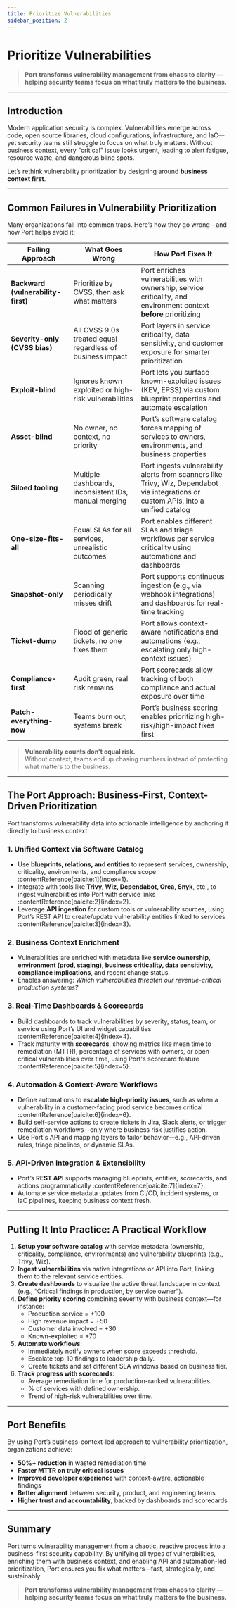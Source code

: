 ```yaml
---
title: Prioritize Vulnerabilities
sidebar_position: 2
---
```


# Prioritize Vulnerabilities

> **Port transforms vulnerability management from chaos to clarity — helping security teams focus on what truly matters to the business.**

---

## Introduction

Modern application security is complex. Vulnerabilities emerge across code, open source libraries, cloud configurations, infrastructure, and IaC—yet security teams still struggle to focus on what truly matters. Without business context, every "critical" issue looks urgent, leading to alert fatigue, resource waste, and dangerous blind spots.

Let’s rethink vulnerability prioritization by designing around **business context first**.

---

## Common Failures in Vulnerability Prioritization

Many organizations fall into common traps. Here’s how they go wrong—and how Port helps avoid it:

| Failing Approach              | What Goes Wrong | How Port Fixes It |
|------------------------------|------------------|--------------------|
| **Backward (vulnerability-first)** | Prioritize by CVSS, then ask what matters | Port enriches vulnerabilities with ownership, service criticality, and environment context **before** prioritizing |
| **Severity-only (CVSS bias)** | All CVSS 9.0s treated equal regardless of business impact | Port layers in service criticality, data sensitivity, and customer exposure for smarter prioritization |
| **Exploit-blind** | Ignores known exploited or high-risk vulnerabilities | Port lets you surface known-exploited issues (KEV, EPSS) via custom blueprint properties and automate escalation |
| **Asset-blind** | No owner, no context, no priority | Port’s software catalog forces mapping of services to owners, environments, and business properties |
| **Siloed tooling** | Multiple dashboards, inconsistent IDs, manual merging | Port ingests vulnerability alerts from scanners like Trivy, Wiz, Dependabot via integrations or custom APIs, into a unified catalog |
| **One-size-fits-all** | Equal SLAs for all services, unrealistic outcomes | Port enables different SLAs and triage workflows per service criticality using automations and dashboards |
| **Snapshot-only** | Scanning periodically misses drift | Port supports continuous ingestion (e.g., via webhook integrations) and dashboards for real-time tracking |
| **Ticket-dump** | Flood of generic tickets, no one fixes them | Port allows context-aware notifications and automations (e.g., escalating only high-context issues) |
| **Compliance-first** | Audit green, real risk remains | Port scorecards allow tracking of both compliance and actual exposure over time |
| **Patch-everything-now** | Teams burn out, systems break | Port’s business scoring enables prioritizing high-risk/high-impact fixes first |

> **Vulnerability counts don’t equal risk.**  
> Without context, teams end up chasing numbers instead of protecting what matters to the business.

---

## The Port Approach: Business-First, Context-Driven Prioritization

Port transforms vulnerability data into actionable intelligence by anchoring it directly to business context:

### 1. Unified Context via Software Catalog

- Use **blueprints, relations, and entities** to represent services, ownership, criticality, environments, and compliance scope :contentReference[oaicite:1]{index=1}.
- Integrate with tools like **Trivy, Wiz, Dependabot, Orca, Snyk**, etc., to ingest vulnerabilities into Port with service links :contentReference[oaicite:2]{index=2}.
- Leverage **API ingestion** for custom tools or vulnerability sources, using Port’s REST API to create/update vulnerability entities linked to services :contentReference[oaicite:3]{index=3}.

### 2. Business Context Enrichment

- Vulnerabilities are enriched with metadata like **service ownership, environment (prod, staging), business criticality, data sensitivity, compliance implications**, and recent change status.
- Enables answering: *Which vulnerabilities threaten our revenue-critical production systems?*

### 3. Real-Time Dashboards & Scorecards

- Build dashboards to track vulnerabilities by severity, status, team, or service using Port’s UI and widget capabilities :contentReference[oaicite:4]{index=4}.
- Track maturity with **scorecards**, showing metrics like mean time to remediation (MTTR), percentage of services with owners, or open critical vulnerabilities over time, using Port's scorecard feature :contentReference[oaicite:5]{index=5}.

### 4. Automation & Context-Aware Workflows

- Define automations to **escalate high-priority issues**, such as when a vulnerability in a customer-facing prod service becomes critical :contentReference[oaicite:6]{index=6}.
- Build self-service actions to create tickets in Jira, Slack alerts, or trigger remediation workflows—only where business risk justifies action.
- Use Port's API and mapping layers to tailor behavior—e.g., API-driven rules, triage pipelines, or dynamic SLAs.

### 5. API-Driven Integration & Extensibility

- Port’s **REST API** supports managing blueprints, entities, scorecards, and actions programmatically :contentReference[oaicite:7]{index=7}.
- Automate service metadata updates from CI/CD, incident systems, or IaC pipelines, keeping business context fresh.

---

## Putting It Into Practice: A Practical Workflow

1. **Setup your software catalog** with service metadata (ownership, criticality, compliance, environments) and vulnerability blueprints (e.g., Trivy, Wiz).
2. **Ingest vulnerabilities** via native integrations or API into Port, linking them to the relevant service entities.
3. **Create dashboards** to visualize the active threat landscape in context (e.g., “Critical findings in production, by service owner”).
4. **Define priority scoring** combining severity with business context—for instance:
   - Production service = +100
   - High revenue impact = +50
   - Customer data involved = +30
   - Known-exploited = +70
5. **Automate workflows**:
   - Immediately notify owners when score exceeds threshold.
   - Escalate top-10 findings to leadership daily.
   - Create tickets and set different SLA windows based on business tier.
6. **Track progress with scorecards**:
   - Average remediation time for production-ranked vulnerabilities.
   - % of services with defined ownership.
   - Trend of high-risk vulnerabilities over time.

---

## Port Benefits

By using Port’s business-context-led approach to vulnerability prioritization, organizations achieve:

- **50%+ reduction** in wasted remediation time
- **Faster MTTR on truly critical issues**
- **Improved developer experience** with context-aware, actionable findings
- **Better alignment** between security, product, and engineering teams
- **Higher trust and accountability**, backed by dashboards and scorecards

---

## Summary

Port turns vulnerability management from a chaotic, reactive process into a business-first security capability. By unifying all types of vulnerabilities, enriching them with business context, and enabling API and automation-led prioritization, Port ensures you fix what matters—fast, strategically, and sustainably.

> **Port transforms vulnerability management from chaos to clarity — helping security teams focus on what truly matters to the business.**
